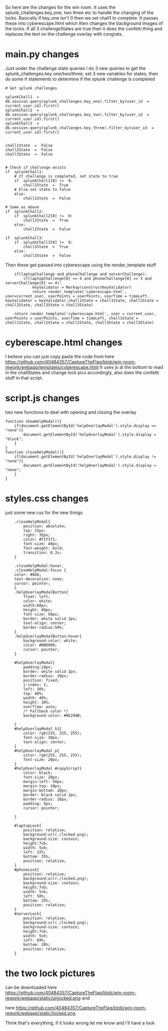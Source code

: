 So here are the changes for the win room. It uses the splunk_challenges.key_one, two three etc to handle the changing of the locks. Basically if key_one isn't 0 then we set chall1 to complete. It passes these into cyberescape.html which then changes the background images of the locks. If all 3 challengeStates are true then it does the confetti thing and replaces the text on the challenge overlay with congrats.

# main.py changes
Just under the challenge state queries I do 3 new queries to get the splunk_challenges.key one/two/three, set 3 new variables for states, then do some if statements to determine if the splunk challenge is completed

```
# Get splunk challenges

splunkChall1  =  db.session.query(splunk_challenges.key_one).filter_by(user_id  =  current_user.id).first()
splunkChall2  =  db.session.query(splunk_challenges.key_two).filter_by(user_id  =  current_user.id).first()
splunkChall3  =  db.session.query(splunk_challenges.key_three).filter_by(user_id  =  current_user.id).first()


chall1State  =  False
chall2State  =  False
chall3State  =  False


# Check if challenge exists
if  splunkChall1:
	# If challenge is completed, set state to true
	if  splunkChall1[0] !=  0:
		chall1State  =  True
	# Else set state to false
	else:
		chall1State  =  False

# Same as above
if  splunkChall2:
	if  splunkChall2[0] !=  0:
		chall2State  =  True
	else:
		chall2State  =  False
  
if  splunkChall3:
	if  splunkChall3[0] !=  0:
		chall3State  =  True
	else:
		chall3State  =  False
```
Then these get passed into cyberescape using the render_template stuff
```
    if(laptopChallenge and phoneChallenge and serverChallenge):
        if(laptopChallenge[0] == 4 and phoneChallenge[0] == 3 and serverChallenge[0] == 4):
            keyValidator = Markup(constructKeyValidator)
            return render_template('cyberescape.html', user=current_user, userPoints = userPoints, userTime = timeLeft, keyValidator = keyValidator,chall1State = chall1State, chall2State = chall2State, chall3State = chall3State)
    
    return render_template('cyberescape.html', user = current_user, userPoints = userPoints, userTime = timeLeft, chall1State = chall1State, chall2State = chall2State, chall3State = chall3State)
```
# cyberescape.html changes
I believe you can just copy paste the code from here
https://github.com/40484357/CaptureTheFlag/blob/win-room-rework/webapp/templates/cyberescape.html
It uses js at the bottom to read in the challStates and change lock pics accordingly, also does the confetti stuff in that script.

# script.js changes
two new functions to deal with opening and closing the overlay
```
function showHelpModal(){
    if(document.getElementById('helpOverlayModal').style.display == "none"){
        document.getElementById('helpOverlayModal').style.display = "block";
    }
}
function closeHelpModal(){
    if(document.getElementById('helpOverlayModal').style.display != "none"){
        document.getElementById('helpOverlayModal').style.display = "none";
    }
}
```
# styles.css changes
just some new css for the new things
```
    .closeHelpModal{
        position: absolute;
        top: 15px;
        right: 35px;
        color: #f1f1f1;
        font-size: 40px;
        font-weight: bold;
        transition: 0.3s;
    }

    .closeHelpModal:hover,
    .closeHelpModal:focus {
    color: #bbb;
    text-decoration: none;
    cursor: pointer;
    }
    .helpOverlayModalButton{
        float: left;
        color: white;
        width:60px;
        height: 60px;
        font-size: 50px;
        border: white solid 2px;
        text-align: center;
        border-radius:50%;
    }
    .helpOverlayModalButton:hover{
        background-color: white;
        color: #0B0909;
        cursor: pointer;
    }

    #helpOverlayModal{
        padding:10px;
        border: white solid 2px;
        border-radius: 10px;
        position: fixed;
        z-index: 1;
        left: 30%;
        top: 40%;
        width: 40%;
        height: 30%;
        overflow: auto;
        /* Fallback color */
        background-color: #0E294B;

    }
    #helpOverlayModal h1{
        color: rgb(255, 255, 255);
        font-size: 30px;
        text-align: center;
    }
    #helpOverlayModal p{
        color: rgb(255, 255, 255);
        font-size: 20px;
    }
    #helpOverlayModal #copyScript{
        color: black;
        font-size: 20px;
        margin-left: 50px;
        margin-top: 10px;
        margin-bottom: 10px;
        border: black solid 2px;
        border-radius: 10px;
        padding: 5px;
        cursor: pointer;

    }

    #laptopLock{
        position: relative;
        background:url(./locked.png);
        background-size: contain;
        height:7vb;
        width: 5vb;
        left: 32%;
        bottom: 35%;
        position: relative;
    }
    #phoneLock{
        position: relative;
        background:url(./locked.png);
        background-size: contain;
        height:7vb;
        width: 5vb;
        left: 58%;
        bottom: 25%;
        position: relative;
    }
    #serverLock{
        position: relative;
        background:url(./locked.png);
        background-size: contain;
        height:7vb;
        width: 5vb;
        left: 69%;
        bottom: 20%;
        position: relative;
    }
   ```
   # the two lock pictures
   can be downloaded here
   https://github.com/40484357/CaptureTheFlag/blob/win-room-rework/webapp/static/unlocked.png
   and 
   
   here
   https://github.com/40484357/CaptureTheFlag/blob/win-room-rework/webapp/static/locked.png
   
Think that's everything, if it looks wrong let me know and i'll have a look

